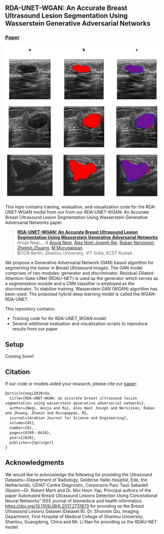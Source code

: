 ## RDA-UNET-WGAN: An Accurate Breast Ultrasound Lesion Segmentation Using Wasserstein Generative Adversarial Networks

### [Paper](https://doi.org/10.1007/s13369-020-04480-z)

![Teaser image](images/rda-unet-wgan.png)

This repo contains training, evaluation, and visualization code for the RDA-UNET-WGAN model from our from our RDA-UNET-WGAN: An Accurate Breast Ultrasound Lesion Segmentation Using Wasserstein Generative Adversarial Networks paper.

> [**RDA-UNET-WGAN: An Accurate Breast Ultrasound Lesion Segmentation Using Wasserstein Generative Adversarial Networks**](https://doi.org/10.1007/s13369-020-04480-z)<br>
> Anuja Negi,, ,  & 
> [Anuja Negi](http://anujanegi.me), [Alex Noel Joseph Raj](https://orcid.org/0000-0003-1505-3159), [Ruban Nersisson](https://scholar.google.co.uk/citations?user=sOOLt3IAAAAJ&hl=en&oi=ao), [Zhemin Zhuang](https://ieeexplore.ieee.org/author/37275722800), [M Murugappan](https://scholar.google.co.uk/citations?user=5StwdjgAAAAJ&hl=en&oi=ao)<br>
> BCCN Berlin, Shantou University, VIT India, KCST Kuwait<br>

We propose a Generative Adversarial Network (GAN) based algorithm for segmenting the tumor in Breast Ultrasound images. The GAN model comprises of two modules: generator and discriminator. Residual-Dilated-Attention-Gate-UNet (RDAU-NET) is used as the generator which serves as a segmentation module and a CNN classifier is employed as the discriminator. To stabilize training, Wasserstein GAN (WGAN) algorithm has been used. The proposed hybrid deep learning model is called the WGAN-RDA-UNET.

This repository contains:

* Training code for thr RDA-UNET_WGAN model
* Several additional evaluation and visualization scripts to reproduce results from our paper

## Setup

Coming Soon!

## Citation

If our code or models aided your research, please cite our [paper](https://doi.org/10.1007/s13369-020-04480-z):
```
@article{negi2020rda,
  title={RDA-UNET-WGAN: an accurate breast ultrasound lesion segmentation using wasserstein generative adversarial networks},
  author={Negi, Anuja and Raj, Alex Noel Joseph and Nersisson, Ruban and Zhuang, Zhemin and Murugappan, M},
  journal={Arabian Journal for Science and Engineering},
  volume={45},
  number={8},
  pages={6399--6410},
  year={2020},
  publisher={Springer}
}
```

## Acknowledgments

We would like to acknowledge the following for providing the Ultrasound Datasets—Department of Radiology, Gelderse Vallei Hospital, Ede, the Netherlands, UDIAT-Centre Diagnostic, Corporacio Parc Tauli Sabadell (Spain)—Dr. Robert Marti and Dr. Moi Hoon Yap, Principal authors of the paper Automated Breast Ultrasound Lesions Detection Using Convolutional Neural Networks” IEEE journal of biomedical and health informatics. https://doi.org/10.1109/JBHI.2017.2731873 for providing us the Breast Ultrasound Lesions Dataset (Dataset B). Dr. Shunmin Qiu, Imaging Department, First Hospital of Medical College of Shantou University, Shantou, Guangdong, China and Mr. Li Nan for providing us the RDAU-NET model.
